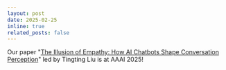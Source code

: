 ```yaml
---
layout: post
date: 2025-02-25
inline: true
related_posts: false
---
```


Our paper "[The Illusion of Empathy: How AI Chatbots Shape Conversation Perception](https://arxiv.org/pdf/2411.12877)" led by Tingting Liu is at AAAI 2025! 
